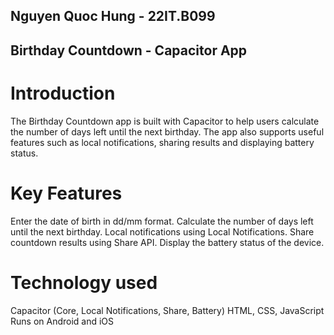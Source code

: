 ## Nguyen Quoc Hung - 22IT.B099
## Birthday Countdown - Capacitor App
# Introduction
The Birthday Countdown app is built with Capacitor to help users calculate the number of days left until the next birthday. The app also supports useful features such as local notifications, sharing results and displaying battery status.
# Key Features
Enter the date of birth in dd/mm format.
Calculate the number of days left until the next birthday.
Local notifications using Local Notifications.
Share countdown results using Share API.
Display the battery status of the device.
# Technology used
Capacitor (Core, Local Notifications, Share, Battery)
HTML, CSS, JavaScript
Runs on Android and iOS
